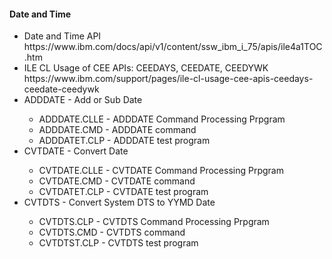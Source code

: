 <h4>Date and Time</h4>
<ul>
  <li>Date and Time API<br />https://www.ibm.com/docs/api/v1/content/ssw_ibm_i_75/apis/ile4a1TOC.htm</li>
  <li>ILE CL Usage of CEE APIs: CEEDAYS, CEEDATE, CEEDYWK<br />
  https://www.ibm.com/support/pages/ile-cl-usage-cee-apis-ceedays-ceedate-ceedywk</li>
   <li>ADDDATE - Add or Sub Date</li>
  <ul>
    <li>ADDDATE.CLLE  - ADDDATE Command Processing Prpgram</li>
    <li>ADDDATE.CMD   - ADDDATE command</li>
    <li>ADDDATET.CLP  - ADDDATE test program</li>
  </ul>
  <li>CVTDATE - Convert Date</li>
  <ul>
    <li>CVTDATE.CLLE  - CVTDATE Command Processing Prpgram</li>
    <li>CVTDATE.CMD   - CVTDATE command</li>
    <li>CVTDATET.CLP  - CVTDATE test program</li>
  </ul>
   <li>CVTDTS - Convert System DTS to YYMD Date</li>
  <ul>
    <li>CVTDTS.CLP  - CVTDTS Command Processing Prpgram</li>
    <li>CVTDTS.CMD   - CVTDTS command</li>
    <li>CVTDTST.CLP  - CVTDTS test program</li>
  </ul>
</ul>
